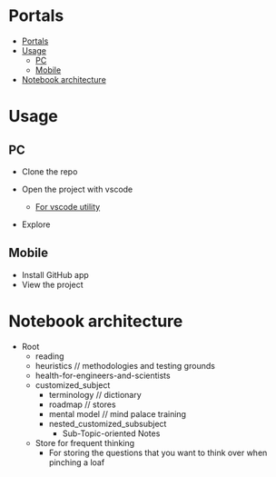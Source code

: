 # Portals
- [Portals](#portals)
- [Usage](#usage)
  - [PC](#pc)
  - [Mobile](#mobile)
- [Notebook architecture](#notebook-architecture)

# Usage
## PC
- Clone the repo
- Open the project with vscode
  - [For vscode utility](./software-industry/software-engineering/generic-tools/vscode.md)

- Explore

## Mobile
- Install GitHub app
- View the project
# Notebook architecture
- Root
  - reading        
  - heuristics     // methodologies and testing grounds
  - health-for-engineers-and-scientists
  - customized_subject
    - terminology  // dictionary
    - roadmap  // stores
    - mental model  // mind palace training
    - nested_customized_subsubject
      - Sub-Topic-oriented Notes
  - Store for frequent thinking
    - For storing the questions that you want to think over when pinching a loaf
